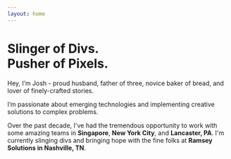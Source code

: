 ```yaml
---
layout: home
---
```


<h1 class="Page-title">Slinger of Divs.<br>Pusher of Pixels.</h1>

<p class="Lede">Hey, I’m Josh - proud husband, father of three, novice baker of bread, and lover of finely-crafted stories.</p>

I’m passionate about emerging technologies and implementing creative solutions to complex problems.

Over the past decade, I've had the tremendous opportunity to work with some amazing teams in **Singapore**, **New York City**, and **Lancaster, PA**. I'm currently slinging divs and bringing hope with the fine folks at **Ramsey Solutions in Nashville, TN**.
